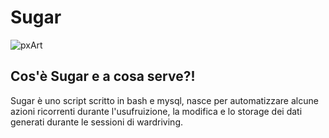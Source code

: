 # Sugar

![pxArt](https://user-images.githubusercontent.com/54377521/234690837-f9c132a4-11b7-4721-a271-6f70b680a867.png)


## Cos'è Sugar e a cosa serve?!



Sugar è uno script scritto in bash e mysql, nasce per automatizzare alcune azioni ricorrenti durante l'usufruizione, la modifica e lo storage dei dati generati durante le sessioni di wardriving.

